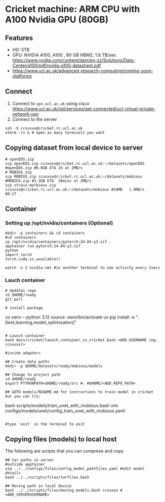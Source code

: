 # Cricket machine: ARM CPU with A100 Nvidia GPU (80GB)

## Features
* HD: 5TB
* GPU: NVIDIA A100, A100 , 80 GB HBM2, 1.6 TB/sec https://www.nvidia.com/content/dam/en-zz/Solutions/Data-Center/a100/pdf/nvidia-a100-datasheet.pdf
* https://www.ucl.ac.uk/advanced-research-computing/coming-soon-platforms

## Connect
1. Connect to `vpn.ucl.ac.uk` using cisco https://www.ucl.ac.uk/isd/services/get-connected/ucl-virtual-private-network-vpn
2. Connect to the server
```
ssh -X ccxxxxx@cricket.rc.ucl.ac.uk
xterm -rv & # open as many terminals you want
```

## Copying dataset from local device to server
```
# openEDS.zip
scp openEDS.zip ccxxxxx@cricket.rc.ucl.ac.uk:~/datasets/openEDS #openEDS.zip #8.0GB ETA 1h at 2MB/s
# MOBIUS.zip
scp MOBIUS.zip ccxxxxx@cricket.rc.ucl.ac.uk:~/datasets/mobious #MOBIUS.zip #3.3GB ETA  26mins at 2MB/s
scp strain-morbious.zip ccxxxxx@cricket.rc.ucl.ac.uk:~/datasets/mobious #34MB   1.9MB/s   00:17
```


## Container

### Setting up /opt/nvidia/containers (Optional)
```
mkdir -p containers && cd containers
#cd containers
cp /opt/nvidia/containers/pytorch:24.04-y3.sif .
apptainer run pytorch:24.04-y3.sif
python
import torch
torch.cuda.is_available()

watch -n 2 nvidia-smi #in another terminal to see activity every 2secs
```

### Lauch container
```
# Updates repo
cd $HOME/ready
git pull

# install package
```
uv venv --python 3.12
source .venv/bin/activate
uv pip install -e ".[test,learning,model_optimisation]"
```

# Launch container 
bash docs/cricket/launch_container_in_cricket.bash <ADD_USERNAME (eg. ccxxxxx)>

#inside adapter>

## Create data paths 
mkdir -p $HOME/datasets/ready/mobious/models

## Change to project path
cd $HOME/ready
export PYTHONPATH=$HOME/ready/src #. #$HOME/<ADD_REPO_PATH>

## GOTO models/README.md for instructions to train model in cricket but you can try:
```
bash scripts/models/train_unet_with_mobious.bash
vim configs/models/unet/config_train_unet_with_mobious.yaml
```

#type `exit` in the terminal to exit
```

## Copying files (models) to local host
The following are scripts that you can comprese and copy 
```
## tar paths in server
#outside apptainer
vim ../../configs/files/config_model_pathfiles.yaml #edit model details
bash ../../scripts/files/tarfiles.bash

## Moving path in local device
bash ../../scripts/files/moving_models.bash ccxxxxx #<ADD_SERVERUSERNAME>

```
